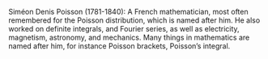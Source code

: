 Siméon Denis Poisson (1781-1840): A French mathematician, most often
remembered for the Poisson distribution, which is named after him. He
also worked on definite integrals, and Fourier series, as well as
electricity, magnetism, astronomy, and mechanics. Many things in
mathematics are named after him, for instance Poisson brackets,
Poisson’s integral.
